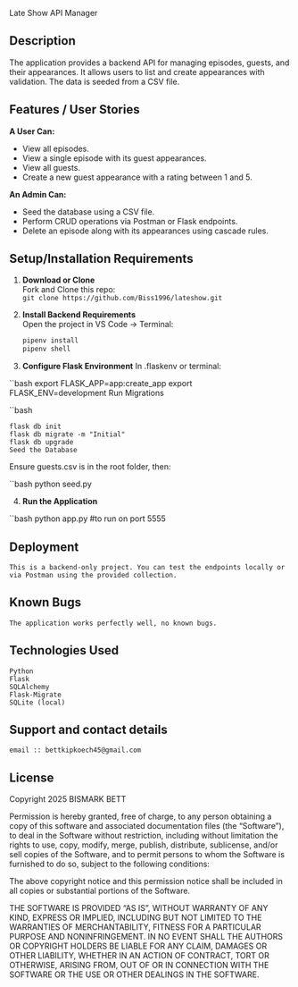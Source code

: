 Late Show API Manager  

## Description  
The application provides a backend API for managing episodes, guests, and their appearances. It allows users to list and create appearances with validation. The data is seeded from a CSV file.

## Features / User Stories  

**A User Can:**
- View all episodes.
- View a single episode with its guest appearances.
- View all guests.
- Create a new guest appearance with a rating between 1 and 5.

**An Admin Can:**
- Seed the database using a CSV file.
- Perform CRUD operations via Postman or Flask endpoints.
- Delete an episode along with its appearances using cascade rules.



## Setup/Installation Requirements

1. **Download or Clone**  
   Fork and Clone this repo:  
   `git clone https://github.com/Biss1996/lateshow.git`

2. **Install Backend Requirements**  
   Open the project in VS Code → Terminal:
   ```bash
   pipenv install
   pipenv shell
3. **Configure Flask Environment**
In .flaskenv or terminal:

``bash
    export FLASK_APP=app:create_app
    export FLASK_ENV=development
    Run Migrations

``bash

    flask db init         
    flask db migrate -m "Initial"
    flask db upgrade
    Seed the Database
Ensure guests.csv is in the root folder, then:

``bash
    python seed.py

4. **Run the Application**

``bash
python app.py  #to run on port 5555


## Deployment
    This is a backend-only project. You can test the endpoints locally or via Postman using the provided collection.

## Known Bugs
    The application works perfectly well, no known bugs.

## Technologies Used
    Python
    Flask
    SQLAlchemy
    Flask-Migrate
    SQLite (local)
## Support and contact details
    email :: bettkipkoech45@gmail.com

## License
Copyright 2025 BISMARK BETT

Permission is hereby granted, free of charge, to any person obtaining a copy of this software and associated documentation files (the “Software”), to deal in the Software without restriction, including without limitation the rights to use, copy, modify, merge, publish, distribute, sublicense, and/or sell copies of the Software, and to permit persons to whom the Software is furnished to do so, subject to the following conditions:

The above copyright notice and this permission notice shall be included in all copies or substantial portions of the Software.

THE SOFTWARE IS PROVIDED “AS IS”, WITHOUT WARRANTY OF ANY KIND, EXPRESS OR IMPLIED, INCLUDING BUT NOT LIMITED TO THE WARRANTIES OF MERCHANTABILITY, FITNESS FOR A PARTICULAR PURPOSE AND NONINFRINGEMENT. IN NO EVENT SHALL THE AUTHORS OR COPYRIGHT HOLDERS BE LIABLE FOR ANY CLAIM, DAMAGES OR OTHER LIABILITY, WHETHER IN AN ACTION OF CONTRACT, TORT OR OTHERWISE, ARISING FROM, OUT OF OR IN CONNECTION WITH THE SOFTWARE OR THE USE OR OTHER DEALINGS IN THE SOFTWARE.

